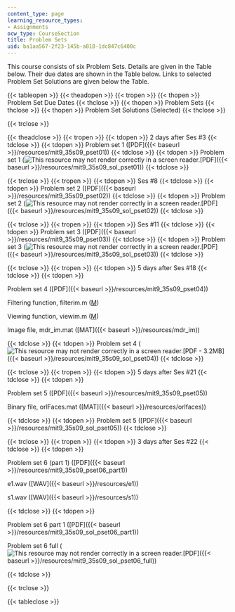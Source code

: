 ```yaml
---
content_type: page
learning_resource_types:
- Assignments
ocw_type: CourseSection
title: Problem Sets
uid: ba1aa567-2f23-145b-a818-1dc847c6400c
---
```


This course consists of six Problem Sets. Details are given in the Table below. Their due dates are shown in the Table below. Links to selected Problem Set Solutions are given below the Table.

{{< tableopen >}}
{{< theadopen >}}
{{< tropen >}}
{{< thopen >}}
Problem Set Due Dates
{{< thclose >}}
{{< thopen >}}
Problem Sets
{{< thclose >}}
{{< thopen >}}
Problem Set Solutions (Selected)
{{< thclose >}}

{{< trclose >}}

{{< theadclose >}}
{{< tropen >}}
{{< tdopen >}}
2 days after Ses #3
{{< tdclose >}}
{{< tdopen >}}
Problem set 1 ([PDF]({{< baseurl >}}/resources/mit9_35s09_pset01))
{{< tdclose >}}
{{< tdopen >}}
Problem set 1 (![This resource may not render correctly in a screen reader.](/images/inacessible.gif)[PDF]({{< baseurl >}}/resources/mit9_35s09_sol_pset01))
{{< tdclose >}}

{{< trclose >}}
{{< tropen >}}
{{< tdopen >}}
Ses #8
{{< tdclose >}}
{{< tdopen >}}
Problem set 2 ([PDF]({{< baseurl >}}/resources/mit9_35s09_pset02))
{{< tdclose >}}
{{< tdopen >}}
Problem set 2 (![This resource may not render correctly in a screen reader.](/images/inacessible.gif)[PDF]({{< baseurl >}}/resources/mit9_35s09_sol_pset02))
{{< tdclose >}}

{{< trclose >}}
{{< tropen >}}
{{< tdopen >}}
Ses #11
{{< tdclose >}}
{{< tdopen >}}
Problem set 3 ([PDF]({{< baseurl >}}/resources/mit9_35s09_pset03))
{{< tdclose >}}
{{< tdopen >}}
Problem set 3 (![This resource may not render correctly in a screen reader.](/images/inacessible.gif)[PDF]({{< baseurl >}}/resources/mit9_35s09_sol_pset03))
{{< tdclose >}}

{{< trclose >}}
{{< tropen >}}
{{< tdopen >}}
5 days after Ses #18
{{< tdclose >}}
{{< tdopen >}}


Problem set 4 ([PDF]({{< baseurl >}}/resources/mit9_35s09_pset04))

Filtering function, filterim.m ([M](/courses/brain-and-cognitive-sciences/9-35-sensation-and-perception-spring-2009/problem-sets/filterim.m))

Viewing function, viewim.m ([M](/courses/brain-and-cognitive-sciences/9-35-sensation-and-perception-spring-2009/problem-sets/viewim.m))

Image file, mdr\_im.mat ([MAT]({{< baseurl >}}/resources/mdr_im))


{{< tdclose >}}
{{< tdopen >}}
Problem set 4 (![This resource may not render correctly in a screen reader.](/images/inacessible.gif)[PDF - 3.2MB]({{< baseurl >}}/resources/mit9_35s09_sol_pset04))
{{< tdclose >}}

{{< trclose >}}
{{< tropen >}}
{{< tdopen >}}
5 days after Ses #21
{{< tdclose >}}
{{< tdopen >}}


Problem set 5 ([PDF]({{< baseurl >}}/resources/mit9_35s09_pset05))

Binary file, orlFaces.mat ([MAT]({{< baseurl >}}/resources/orlfaces))


{{< tdclose >}}
{{< tdopen >}}
Problem set 5 ([PDF]({{< baseurl >}}/resources/mit9_35s09_sol_pset05))
{{< tdclose >}}

{{< trclose >}}
{{< tropen >}}
{{< tdopen >}}
3 days after Ses #22
{{< tdclose >}}
{{< tdopen >}}


Problem set 6 (part 1) ([PDF]({{< baseurl >}}/resources/mit9_35s09_pset06_part1))

e1.wav ([WAV]({{< baseurl >}}/resources/e1))

s1.wav ([WAV]({{< baseurl >}}/resources/s1))


{{< tdclose >}}
{{< tdopen >}}


Problem set 6 part 1 ([PDF]({{< baseurl >}}/resources/mit9_35s09_sol_pset06_part1))

Problem set 6 full (![This resource may not render correctly in a screen reader.](/images/inacessible.gif)[PDF]({{< baseurl >}}/resources/mit9_35s09_sol_pset06_full))


{{< tdclose >}}

{{< trclose >}}

{{< tableclose >}}